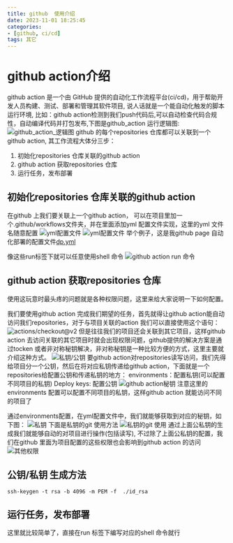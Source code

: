```yaml
---
title: github  使用介绍
date: 2023-11-01 18:25:45
categories:
- [github, ci/cd]
tags: 其它
---
```

# github action介绍

github action 是一个由 GitHub 提供的自动化工作流程平台(ci/cd)，用于帮助开发人员构建、测试、部署和管理其软件项目, 说人话就是一个能自动化触发的脚本运行环境, 比如：github action检测到我们push代码后,可以自动检查代码合规性，自动编译代码并打包发布,下图是github_action 运行逻辑图:
![github_action_逻辑图](../../../../../medias/images_0/github_action_1698980204213.png)
github 的每个repositories 仓库都可以关联到一个github action,  其工作流程大体分三步：

1. 初始化repositories 仓库关联的github action
2. github action 获取repositories 仓库
3. 运行任务，发布部署

## 初始化repositories 仓库关联的github action

在github 上我们要关联上一个github action， 可以在项目里加一个.github/workflows文件夹，并在里面添加yml 配置文件实现，这里的yml 文件名随意配置
![yml配置文件](../../../../../medias/images_0/github_action/1698981649117.png)
![yml配置文件](../../../../../medias/images_0/github_action_1698981649117.png)
举个例子，这是我github page 自动化部署的配置文件[dp.yml](https://github.com/sisyphus1212/mypage/blob/74d506540d6bf3ec4b062a1b05bd332d3d8844e9/.github/workflows/dp.yml)

像这些run标签下就可以任意使用shell 命令
![github action run 命令](../../../../../medias/images_0/github_action_1698982166108.png)
## github action 获取repositories 仓库
使用这玩意时最头疼的问题就是各种权限问题，这里来给大家说明一下如何配置。

我们要使用github action 完成我们期望的任务，首先就得让github action能自动访问我们repositories，对于与项目关联的action 我们可以直接使用这个语句：
![actions/checkout@v2](../../../../../medias/images_0/github_action_1698982686133.png)
但是往往我们的项目还会关联到其它项目，这样github action 去访问关联的其它项目时就会出现权限问题，github提供的解决方案是通过tocken 或者非对称秘钥解决，非对称秘钥是一种比较方便的方式，这里主要就介绍这种方式。
![私钥/公钥](../../../../../medias/images_0/github_action_1698983377964.png)
要github action对repositories读写访问，我们先得给项目分一个公钥，然后在将对应私钥传递给github action，下面就是一个repositories给配置公钥和传递私钥的地方：
environments：配置私钥(可以配置不同项目的私钥)
Deploy keys: 配置公钥
![github action秘钥](../../../../../medias/images_0/github_action_1698983192255.png)
注意这里的environments 配置可以配置不同项目的私钥，这样github action 就能访问不同的项目了

通过environments配置，在yml配置文件中，我们就能够获取到对应的秘钥，如下图：
![私钥](../../../../../medias/images_0/github_action_1698984096009.png)
下面是私钥的git 使用方法
![私钥的git 使用](../../../../../medias/images_0/github_action_1698984216948.png)
通过上面公私钥的生成我们就能够自动的对项目进行操作(包括读写), 不过除了上面公私钥的配置，我们在github 里面为项目配置的这些权限也会影响到github action 的访问
![其他权限](../../../../../medias/images_0/github_action_1698984595315.png)

## 公钥/私钥 生成方法
```shell
ssh-keygen -t rsa -b 4096 -m PEM -f  ./id_rsa
```

## 运行任务，发布部署
这里就比较简单了，直接在run 标签下编写对应的shell  命令就行

